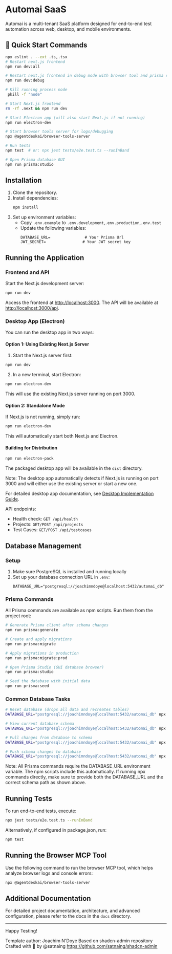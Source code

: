 # Automai SaaS

Automai is a multi-tenant SaaS platform designed for end-to-end test automation across web, desktop, and mobile environments.

## 🚀 Quick Start Commands

```bash
npx eslint . --ext .ts,.tsx
# Restart next.js frontend
npm run dev:all

# Restart next.js frontend in debug mode with browser tool and prisma studio
npm run dev:debug

# Kill running process node
 pkill -f "node"

# Start Next.js frontend
rm -rf .next && npm run dev

# Start Electron app (will also start Next.js if not running)
npm run electron-dev

# Start browser tools server for logs/debugging
npx @agentdeskai/browser-tools-server

# Run tests
npm test  # or: npx jest tests/e2e.test.ts --runInBand

# Open Prisma database GUI
npm run prisma:studio
```

## Installation

1. Clone the repository.
2. Install dependencies:
   ```bash
   npm install
   ```
3. Set up environment variables:
   - Copy `.env.example` to `.env.development`,`.env.production`,`.env.test`
   - Update the following variables:
     ```env
     DATABASE_URL=               # Your Prisma Url
     JWT_SECRET=                # Your JWT secret key
     ```

## Running the Application

### Frontend and API

Start the Next.js development server:

```bash
npm run dev
```

Access the frontend at [http://localhost:3000](http://localhost:3000).
The API will be available at [http://localhost:3000/api](http://localhost:3000/api).

### Desktop App (Electron)

You can run the desktop app in two ways:

#### Option 1: Using Existing Next.js Server

1. Start the Next.js server first:

```bash
npm run dev
```

2. In a new terminal, start Electron:

```bash
npm run electron-dev
```

This will use the existing Next.js server running on port 3000.

#### Option 2: Standalone Mode

If Next.js is not running, simply run:

```bash
npm run electron-dev
```

This will automatically start both Next.js and Electron.

#### Building for Distribution

```bash
npm run electron-pack
```

The packaged desktop app will be available in the `dist` directory.

Note: The desktop app automatically detects if Next.js is running on port 3000 and will either use the existing server or start a new one.

For detailed desktop app documentation, see [Desktop Implementation Guide](docs/instructions/desktop.md).

API endpoints:

- Health check: `GET /api/health`
- Projects: `GET/POST /api/projects`
- Test Cases: `GET/POST /api/testcases`

## Database Management

### Setup

1. Make sure PostgreSQL is installed and running locally
2. Set up your database connection URL in `.env`:
   ```env
   DATABASE_URL="postgresql://joachimndoye@localhost:5432/automai_db"
   ```

### Prisma Commands

All Prisma commands are available as npm scripts. Run them from the project root:

```bash
# Generate Prisma client after schema changes
npm run prisma:generate

# Create and apply migrations
npm run prisma:migrate

# Apply migrations in production
npm run prisma:migrate:prod

# Open Prisma Studio (GUI database browser)
npm run prisma:studio

# Seed the database with initial data
npm run prisma:seed
```

### Common Database Tasks

```bash
# Reset database (drops all data and recreates tables)
DATABASE_URL="postgresql://joachimndoye@localhost:5432/automai_db" npx prisma migrate reset --schema=prisma/schema.prisma

# View current database schema
DATABASE_URL="postgresql://joachimndoye@localhost:5432/automai_db" npx prisma format --schema=prisma/schema.prisma

# Pull changes from database to schema
DATABASE_URL="postgresql://joachimndoye@localhost:5432/automai_db" npx prisma db pull --schema=prisma/schema.prisma

# Push schema changes to database
DATABASE_URL="postgresql://joachimndoye@localhost:5432/automai_db" npx prisma db push --schema=prisma/schema.prisma
```

Note: All Prisma commands require the DATABASE_URL environment variable. The npm scripts include this automatically. If running npx commands directly, make sure to provide both the DATABASE_URL and the correct schema path as shown above.

## Running Tests

To run end-to-end tests, execute:

```bash
npx jest tests/e2e.test.ts --runInBand
```

Alternatively, if configured in package.json, run:

```bash
npm test
```

## Running the Browser MCP Tool

Use the following command to run the browser MCP tool, which helps analyze browser logs and console errors:

```bash
npx @agentdeskai/browser-tools-server
```

## Additional Documentation

For detailed project documentation, architecture, and advanced configuration, please refer to the docs in the `docs` directory.

---

Happy Testing!

Template author: Joachim N'Doye
Based on shadcn-admin repository
Crafted with 🤍 by @satnaing
https://github.com/satnaing/shadcn-admin
